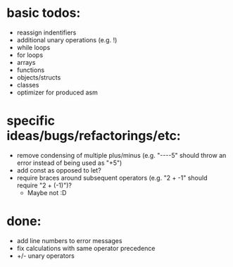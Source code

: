 # basic todos:
- reassign indentifiers
- additional unary operations (e.g. !)
- while loops
- for loops
- arrays
- functions
- objects/structs
- classes
- optimizer for produced asm

# specific ideas/bugs/refactorings/etc:
- remove condensing of multiple plus/minus (e.g. "----5" should throw an error instead of being used as "+5")
- add const as opposed to let?
- require braces around subsequent operators (e.g. "2 + -1" should require "2 + (-1)")?
    - Maybe not :D

# done:
- add line numbers to error messages
- fix calculations with same operator precedence
- +/- unary operators
